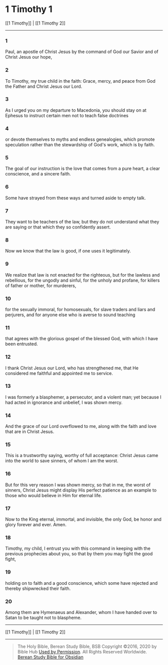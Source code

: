 # 1 Timothy 1

[[1 Timothy]] | [[1 Timothy 2]]

---

### 1
Paul, an apostle of Christ Jesus by the command of God our Savior and of Christ Jesus our hope,

### 2
To Timothy, my true child in the faith: Grace, mercy, and peace from God the Father and Christ Jesus our Lord.

### 3
As I urged you on my departure to Macedonia, you should stay on at Ephesus to instruct certain men not to teach false doctrines

### 4
or devote themselves to myths and endless genealogies, which promote speculation rather than the stewardship of God's work, which is by faith.

### 5
The goal of our instruction is the love that comes from a pure heart, a clear conscience, and a sincere faith.

### 6
Some have strayed from these ways and turned aside to empty talk.

### 7
They want to be teachers of the law, but they do not understand what they are saying or that which they so confidently assert.

### 8
Now we know that the law is good, if one uses it legitimately.

### 9
We realize that law is not enacted for the righteous, but for the lawless and rebellious, for the ungodly and sinful, for the unholy and profane, for killers of father or mother, for murderers,

### 10
for the sexually immoral, for homosexuals, for slave traders and liars and perjurers, and for anyone else who is averse to sound teaching

### 11
that agrees with the glorious gospel of the blessed God, with which I have been entrusted.

### 12
I thank Christ Jesus our Lord, who has strengthened me, that He considered me faithful and appointed me to service.

### 13
I was formerly a blasphemer, a persecutor, and a violent man; yet because I had acted in ignorance and unbelief, I was shown mercy.

### 14
And the grace of our Lord overflowed to me, along with the faith and love that are in Christ Jesus.

### 15
This is a trustworthy saying, worthy of full acceptance: Christ Jesus came into the world to save sinners, of whom I am the worst.

### 16
But for this very reason I was shown mercy, so that in me, the worst of sinners, Christ Jesus might display His perfect patience as an example to those who would believe in Him for eternal life.

### 17
Now to the King eternal, immortal, and invisible, the only God, be honor and glory forever and ever. Amen.

### 18
Timothy, my child, I entrust you with this command in keeping with the previous prophecies about you, so that by them you may fight the good fight,

### 19
holding on to faith and a good conscience, which some have rejected and thereby shipwrecked their faith.

### 20
Among them are Hymenaeus and Alexander, whom I have handed over to Satan to be taught not to blaspheme.

---

[[1 Timothy]] | [[1 Timothy 2]]

---

> The Holy Bible, Berean Study Bible, BSB
> Copyright &copy;2016, 2020 by Bible Hub
> [Used by Permission](https://berean.bible/terms.htm). All Rights Reserved Worldwide.
> [Berean Study Bible for Obsidian](https://github.com/gapmiss/berean-study-bible-for-obsidian)</small>

